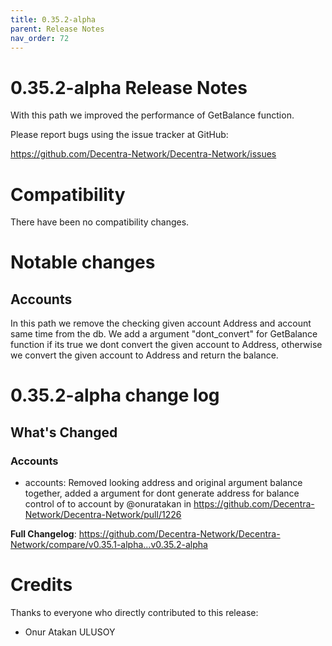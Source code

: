 ```yaml
---
title: 0.35.2-alpha
parent: Release Notes
nav_order: 72
---
```


# 0.35.2-alpha Release Notes

With this path we improved the performance of GetBalance function.

Please report bugs using the issue tracker at GitHub:

<https://github.com/Decentra-Network/Decentra-Network/issues>

# Compatibility

There have been no compatibility changes.

# Notable changes

## Accounts
In this path we remove the checking given account Address and account same time from the db. We add a argument "dont_convert" for GetBalance function if its true we dont convert the given account to Address, otherwise we convert the given account to Address and return the balance.

# 0.35.2-alpha change log

<!-- Release notes generated using configuration in .github/release.yml at master -->

## What's Changed
### Accounts
* accounts: Removed looking address and original argument balance together, added a argument for dont generate address for balance control of to account by @onuratakan in https://github.com/Decentra-Network/Decentra-Network/pull/1226


**Full Changelog**: https://github.com/Decentra-Network/Decentra-Network/compare/v0.35.1-alpha...v0.35.2-alpha

# Credits

Thanks to everyone who directly contributed to this release:

- Onur Atakan ULUSOY
